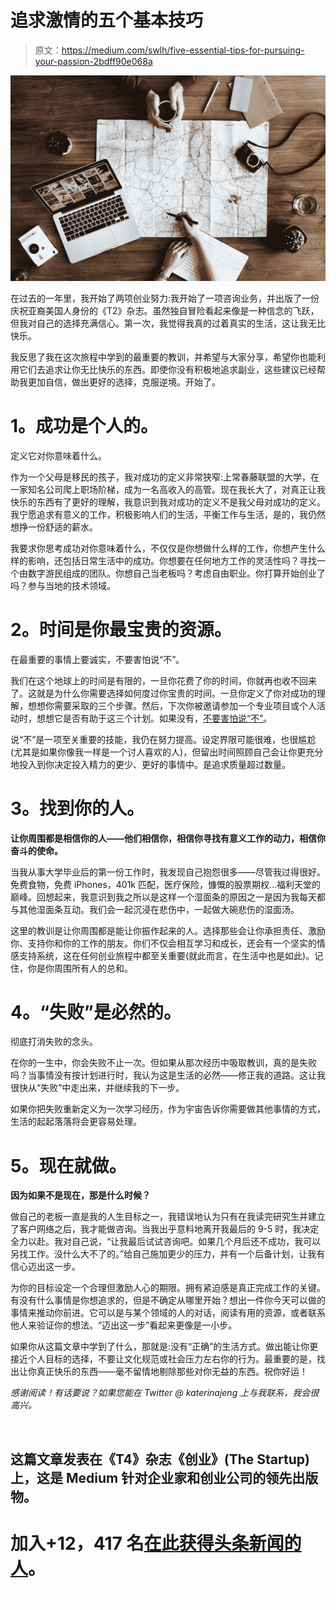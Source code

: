 # 追求激情的五个基本技巧

> 原文：<https://medium.com/swlh/five-essential-tips-for-pursuing-your-passion-2bdff90e068a>

![](img/98c227f9c2fe9a6caca021892fe2ea28.png)

在过去的一年里，我开始了两项创业努力:我开始了一项咨询业务，并出版了一份庆祝亚裔美国人身份的《T2》杂志。虽然独自冒险看起来像是一种信念的飞跃，但我对自己的选择充满信心。第一次，我觉得我真的过着真实的生活，这让我无比快乐。

我反思了我在这次旅程中学到的最重要的教训，并希望与大家分享，希望你也能利用它们去追求让你无比快乐的东西。即使你没有积极地追求副业，这些建议已经帮助我更加自信，做出更好的选择，克服逆境。开始了。

# **1。成功是个人的**。

定义它对你意味着什么。

作为一个父母是移民的孩子，我对成功的定义非常狭窄:上常春藤联盟的大学，在一家知名公司爬上职场阶梯，成为一名高收入的高管。现在我长大了，对真正让我快乐的东西有了更好的理解，我意识到我对成功的定义不是我父母对成功的定义。我宁愿追求有意义的工作，积极影响人们的生活，平衡工作与生活，是的，我仍然想挣一份舒适的薪水。

我要求你思考成功对你意味着什么，不仅仅是你想做什么样的工作，你想产生什么样的影响，还包括日常生活中的成功。你想要在任何地方工作的灵活性吗？寻找一个由数字游民组成的团队。你想自己当老板吗？考虑自由职业。你打算开始创业了吗？参与当地的技术领域。

# **2。时间是你最宝贵的资源。**

在最重要的事情上要诚实，不要害怕说“不”。

我们在这个地球上的时间是有限的，一旦你花费了你的时间，你就再也收不回来了。这就是为什么你需要选择如何度过你宝贵的时间。一旦你定义了你对成功的理解，想想你需要采取的三个步骤。然后，下次你被邀请参加一个专业项目或个人活动时，想想它是否有助于这三个计划。如果没有，[不要害怕说“不”](/@katerinajeng/the-pursuit-of-less-how-to-find-more-time-in-your-day-420dfeb2609)。

说“不”是一项至关重要的技能，我仍在努力提高。设定界限可能很难，也很尴尬(尤其是如果你像我一样是一个讨人喜欢的人)，但留出时间照顾自己会让你更充分地投入到你决定投入精力的更少、更好的事情中。是追求质量超过数量。

# **3。找到你的人**。

**让你周围都是相信你的人——他们相信你，相信你寻找有意义工作的动力，相信你奋斗的使命。**

当我从事大学毕业后的第一份工作时，我发现自己抱怨很多——尽管我过得很好。免费食物，免费 iPhones，401k 匹配，医疗保险，慷慨的股票期权…福利天堂的巅峰。回想起来，我意识到我之所以是这样一个湿面条的原因之一是因为我每天都与其他湿面条互动。我们会一起沉浸在悲伤中，一起做大碗悲伤的湿面汤。

这里的教训是让你周围都是能让你振作起来的人。选择那些会让你承担责任、激励你、支持你和你的工作的朋友。你们不仅会相互学习和成长，还会有一个坚实的情感支持系统，这在任何创业旅程中都至关重要(就此而言，在生活中也是如此)。记住，你是你周围所有人的总和。

# **4。“失败”是必然的**。

彻底打消失败的念头。

在你的一生中，你会失败不止一次。但如果从那次经历中吸取教训，真的是失败吗？当事情没有按计划进行时，我认为这是生活的必然——修正我的道路。这让我很快从“失败”中走出来，并继续我的下一步。

如果你把失败重新定义为一次学习经历，作为宇宙告诉你需要做其他事情的方式，生活的起起落落将会更容易处理。

# **5。现在就做**。

**因为如果不是现在，那是什么时候？**

做自己的老板一直是我的人生目标之一，我错误地认为只有在我读完研究生并建立了客户网络之后，我才能做咨询。当我出乎意料地离开我最后的 9-5 时，我决定全力以赴。我对自己说，“让我最后试试咨询吧。如果几个月后还不成功，我可以另找工作。没什么大不了的。”给自己施加更少的压力，并有一个后备计划，让我有信心迈出这一步。

为你的目标设定一个合理但激励人心的期限。拥有紧迫感是真正完成工作的关键。有没有什么事情是你想追求的，但是不确定从哪里开始？想出一件你今天可以做的事情来推动你前进。它可以是与某个领域的人的对话，阅读有用的资源，或者联系他人来验证你的想法。“迈出这一步”看起来更像是一小步。

如果你从这篇文章中学到了什么，那就是:没有“正确”的生活方式。做出能让你更接近个人目标的选择，不要让文化规范或社会压力左右你的行为。最重要的是，找出让你真正快乐的东西——毫不留情地剔除那些对你无益的东西。祝你好运！

*感谢阅读！有话要说？如果您能在 Twitter @ katerinajeng 上与我联系，我会很高兴。*

![](img/70cd62e4bfba19568e87ab10ede853cf.png)

## 这篇文章发表在《T4》杂志《创业》(The Startup)上，这是 Medium 针对企业家和创业公司的领先出版物。

# 加入+12，417 名[在此获得头条新闻的人](http://growthsupply.com/the-startup-newsletter/)。

![](img/70cd62e4bfba19568e87ab10ede853cf.png)